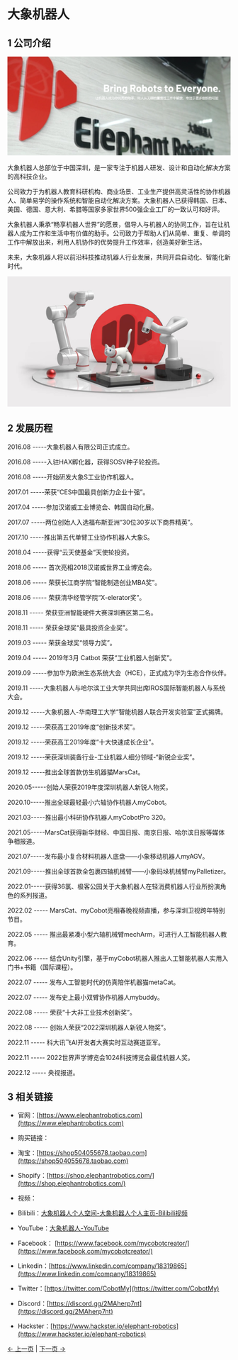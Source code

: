 # 大象机器人

## 1 公司介绍

![公司介绍.png](../resources/9-AboutUs/image/公司介绍.png)

大象机器人总部位于中国深圳，是一家专注于机器人研发、设计和自动化解决方案的高科技企业。

公司致力于为机器人教育科研机构、商业场景、工业生产提供高灵活性的协作机器人、简单易学的操作系统和智能自动化解决方案。大象机器人已获得韩国、日本、美国、德国、意大利、希腊等国家多家世界500强企业工厂的一致认可和好评。

大象机器人秉承“畅享机器人世界”的愿景，倡导人与机器人的协同工作，旨在让机器人成为工作和生活中有价值的助手。公司致力于帮助人们从简单、重复、单调的工作中解放出来，利用人机协作的优势提升工作效率，创造美好新生活。

未来，大象机器人将以前沿科技推动机器人行业发展，共同开启自动化、智能化新时代。

![Company History.jpg](../resources/9-AboutUs/image/公司历程.jpg)

## 2 发展历程

2016.08 -----大象机器人有限公司正式成立。

2016.08 -----入驻HAX孵化器，获得SOSV种子轮投资。

2016.08 -----开始研发大象S工业协作机器人。

2017.01 -----荣获“CES中国最具创新力企业十强”。

2017.04 -----参加汉诺威工业博览会、韩国自动化展。

2017.07 -----两位创始人入选福布斯亚洲“30位30岁以下商界精英”。

2017.10 -----推出第五代单臂工业协作机器人大象S。

2018.04 -----获得“云天使基金”天使轮投资。

2018.06 ----- 首次亮相2018汉诺威世界工业博览会。

2018.06 ----- 荣获长江商学院“智能制造创业MBA奖”。

2018.06 ----- 荣获清华经管学院“X-elerator奖”。

2018.11 ----- 荣获亚洲智能硬件大赛深圳赛区第二名。

2018.11 ----- 荣获金球奖“最具投资企业奖”。

2019.03 ----- 荣获金球奖“领导力奖”。

2019.04 ----- 2019年3月 Catbot 荣获“工业机器人创新奖”。

2019.09 -----参加华为欧洲生态系统大会（HCE），正式成为华为生态合作伙伴。

2019.11 -----大象机器人与哈尔滨工业大学共同出席IROS国际智能机器人与系统大会。

2019.12 -----大象机器人-华南理工大学“智能机器人联合开发实验室”正式揭牌。

2019.12 -----荣获高工2019年度“创新技术奖”。

2019.12 -----荣获高工2019年度“十大快速成长企业”。

2019.12 -----荣获深圳装备行业-工业机器人细分领域-“新锐企业奖”。

2019.12 -----推出全球首款仿生机器猫MarsCat。

2020.05-----创始人荣获2019年度深圳机器人新锐人物奖。

2020.10-----推出全球最轻最小六轴协作机器人myCobot。

2021.03-----推出最小科研协作机器人myCobotPro 320。

2021.05-----MarsCat获得新华财经、中国日报、南京日报、哈尔滨日报等媒体争相报道。

2021.07-----发布最小复合材料机器人底盘——小象移动机器人myAGV。

2021.09-----推出全球首款全包裹四轴机械臂——小象码垛机械臂myPalletizer。

2022.01-----获得36氯、极客公园关于大象机器人在轻消费机器人行业所扮演角色的系列报道。

2022.02 ----- MarsCat、myCobot亮相春晚视频直播，参与深圳卫视跨年特别节目。

2022.05 ----- 推出最紧凑小型六轴机械臂mechArm，可进行人工智能机器人教育。

2022.06 ----- 结合Unity引擎，基于myCobot机器人推出人工智能机器人实用入门书+书籍（国际课程）。

2022.07 ----- 发布人工智能时代的仿真陪伴机器猫metaCat。

2022.07 ----- 发布史上最小双臂协作机器人mybuddy。

2022.08 ----- 荣获“十大非工业技术创新奖”。

2022.08 ----- 创始人荣获“2022深圳机器人新锐人物奖”。

2022.11 ----- 科大讯飞AI开发者大赛实时互动赛道亚军。

2022.11 ----- 2022世界声学博览会1024科技博览会最佳机器人奖。

2022.12 ----- 央视报道。

## 3 相关链接

- 官网：[https://www.elephantrobotics.com](https://www.elephantrobotics.com)

- 购买链接：
- 淘宝：[https://shop504055678.taobao.com](https://shop504055678.taobao.com)
- Shopify：[https://shop.elephantrobotics.com/](https://shop.elephantrobotics.com/)

- 视频：
- Bilibili：[大象机器人个人空间-大象机器人个人主页-Bilibili视频](https://space.bilibili.com/2126215657)
- YouTube：[大象机器人-YouTube](https://www.youtube.com/c/Elephantrobotics)

- Facebook： [https://www.facebook.com/mycobotcreator/](https://www.facebook.com/mycobotcreator/)

- Linkedin：[https://www.linkedin.com/company/18319865](https://www.linkedin.com/company/18319865)

- Twitter：[https://twitter.com/CobotMy](https://twitter.com/CobotMy)

- Discord：[https://discord.gg/2MAherp7nt](https://discord.gg/2MAherp7nt)

- Hackster：[https://www.hackster.io/elephant-robotics](https://www.hackster.io/elephant-robotics)

[← 上一页](./9-AboutUs.md) | [下一页 →](./9.2-contact.md)